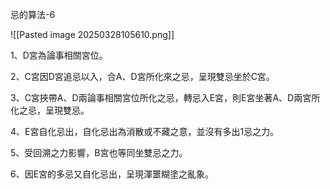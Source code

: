 忌的算法-6

![[Pasted image 20250328105610.png]]

1、D宮為論事相關宮位。

2、C宮因D宮追忌以入，合A、D宮所化來之忌，呈現雙忌坐於C宮。

3、C宮挾帶A、D兩論事相關宮位所化之忌，轉忌入E宮，則E宮坐著A、D兩宮所化之忌，呈現雙忌。

4、E宮自化忌出，自化忌出為消散或不藏之意，並沒有多出1忌之力。

5、受回溯之力影響，B宮也等同坐雙忌之力。

6、因E宮的多忌又自化忌出，呈現渾噩糊塗之亂象。